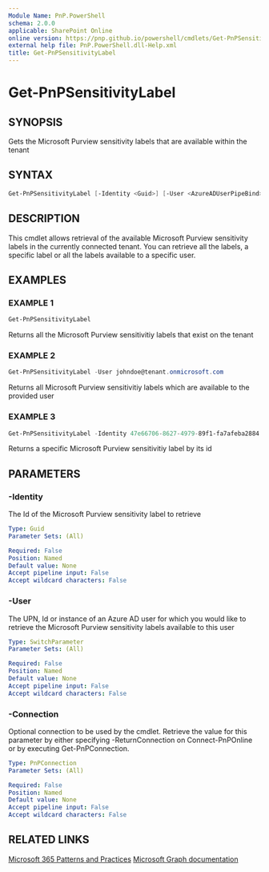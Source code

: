 ```yaml
---
Module Name: PnP.PowerShell
schema: 2.0.0
applicable: SharePoint Online
online version: https://pnp.github.io/powershell/cmdlets/Get-PnPSensitivityLabel.html
external help file: PnP.PowerShell.dll-Help.xml
title: Get-PnPSensitivityLabel
---
```

  
# Get-PnPSensitivityLabel

## SYNOPSIS
Gets the Microsoft Purview sensitivity labels that are available within the tenant

## SYNTAX

```powershell
Get-PnPSensitivityLabel [-Identity <Guid>] [-User <AzureADUserPipeBind>] [-Connection <PnPConnection>] [<CommonParameters>]
```

## DESCRIPTION
This cmdlet allows retrieval of the available Microsoft Purview sensitivity labels in the currently connected tenant. You can retrieve all the labels, a specific label or all the labels available to a specific user.

## EXAMPLES

### EXAMPLE 1
```powershell
Get-PnPSensitivityLabel
```

Returns all the Microsoft Purview sensitivitiy labels that exist on the tenant

### EXAMPLE 2
```powershell
Get-PnPSensitivityLabel -User johndoe@tenant.onmicrosoft.com
```

Returns all Microsoft Purview sensitivitiy labels which are available to the provided user

### EXAMPLE 3
```powershell
Get-PnPSensitivityLabel -Identity 47e66706-8627-4979-89f1-fa7afeba2884
```

Returns a specific Microsoft Purview sensitivitiy label by its id

## PARAMETERS

### -Identity
The Id of the Microsoft Purview sensitivity label to retrieve

```yaml
Type: Guid
Parameter Sets: (All)

Required: False
Position: Named
Default value: None
Accept pipeline input: False
Accept wildcard characters: False
```

### -User
The UPN, Id or instance of an Azure AD user for which you would like to retrieve the Microsoft Purview sensitivity labels available to this user

```yaml
Type: SwitchParameter
Parameter Sets: (All)

Required: False
Position: Named
Default value: None
Accept pipeline input: False
Accept wildcard characters: False
```

### -Connection
Optional connection to be used by the cmdlet. Retrieve the value for this parameter by either specifying -ReturnConnection on Connect-PnPOnline or by executing Get-PnPConnection.

```yaml
Type: PnPConnection
Parameter Sets: (All)

Required: False
Position: Named
Default value: None
Accept pipeline input: False
Accept wildcard characters: False
```

## RELATED LINKS

[Microsoft 365 Patterns and Practices](https://aka.ms/m365pnp)
[Microsoft Graph documentation](https://docs.microsoft.com/graph/api/informationprotectionpolicy-list-labels)